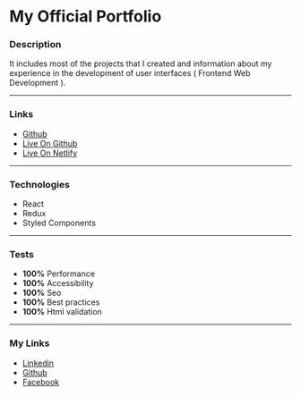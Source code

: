 # My Official Portfolio

### Description

It includes most of the projects that I created and information about my experience in the development of user interfaces ( Frontend Web Development ).

---

### Links

- [Github](https://github.com/Kmg11/My_Official_Portfolio "Github Repo")
- [Live On Github](https://kmg11.github.io/My_Official_Portfolio/ "Live Preview On Github")
- [Live On Netlify](https://kirolos.netlify.app/ "Live Preview On Netlify")

---

### Technologies

- React
- Redux
- Styled Components

---

### Tests

- **100%** Performance
- **100%** Accessibility
- **100%** Seo
- **100%** Best practices
- **100%** Html validation

---

### My Links

- [Linkedin](https://www.linkedin.com/in/kirolos-mahfouz/)
- [Github](https://github.com/Kmg11)
- [Facebook](https://www.facebook.com/KirolosMahfouz/)
